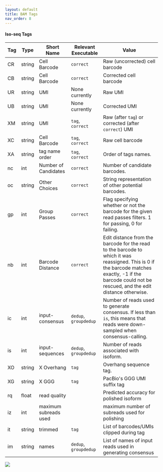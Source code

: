 ```yaml
---
layout: default
title: BAM Tags
nav_order: 8
---
```


#### Iso-seq Tags

| Tag | Type | Short Name | Relevant Executable | Value |
| --- | ---- | ---------- | ----- | ----- |
|CR| string  | Cell Barcode  | `correct` | Raw (uncorrected) cell barcode |
|CB| string  | Cell Barcode  | `correct` | Corrected cell barcode |
|UR| string  | UMI | None currently | Raw UMI |
|UB| string  | UMI | None currently | Corrected UMI |
|XM| string  | UMI | `tag`, `correct` | Raw (after `tag`) or corrected (after `correct`) UMI |
|XC| string  | Cell Barcode | `tag`, `correct` | Raw cell barcode |
|XA| string  | tag name order| `tag`, `correct` | Order of tags names. |
|nc| int     | Number of Candidates | `correct` | Number of candidate barcodes. |
|oc| string  | Other Choices | `correct` | String representation of other potential barcodes. |
|gp| int     | Group Passes | `correct` | Flag specifying whether or not the barcode for the given read passes filters. 1 for passing, 0 for failing. |
|nb| int     | Barcode Distance | `correct` | Edit distance from the barcode for the read to the barcode to which it was reassigned. This is 0 if the barcode matches exactly, -1 if the barcode could not be rescued, and the edit distance otherwise. |
|ic| int     | input-consensus | `dedup`, `groupdedup` | Number of reads used to generate consensus. If less than `is`, this means that reads were down-sampled when consensus-calling. |
|is| int     | input-sequences | `dedup`, `groupdedup` | Number of reads associated with isoform. |
|XO| string  | X Overhang | `tag` |  Overhang sequence tag. | 
|XG| string  | X GGG      | `tag` | PacBio's GGG UMI suffix tag |
|rq | float | read quality | | Predicted accuracy for polished isoform |
|iz | int   | maximum subreads used | | maximum number of subreads used for polishing |
|it | string | trimmed | `tag` | List of barcodes/UMIs clipped during tag |
|im | string | names | `dedup`, `groupdedup` | List of names of input reads used in generating consensus |

<img src="../doc/img/isoseq.png"/>
